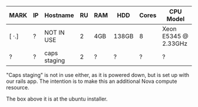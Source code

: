 | MARK  | IP            | Hostname             | RU  | RAM   | HDD   | Cores  | CPU Model              |
| ----- | ------------- | -------------------- | --- | ----- | ----- | ------ | ---------------------- |
| [ ·.] |       ?       | NOT IN USE           |  2  | 4GB   | 138GB | 8      | Xeon E5345 @ 2.33GHz   |
|   ?   |       ?       | caps staging         |  2  |  ?    |   ?   |   ?    |            ?           |

"Caps staging" is not in use either, as it is powered down, but is set up with our rails app. The intention is to make this an additional Nova compute resource.

The box above it is at the ubuntu installer.